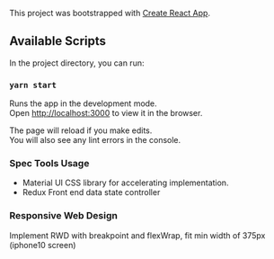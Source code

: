 This project was bootstrapped with [Create React App](https://github.com/facebook/create-react-app).
## Available Scripts

In the project directory, you can run:

### `yarn start`

Runs the app in the development mode.<br />
Open [http://localhost:3000](http://localhost:3000) to view it in the browser.

The page will reload if you make edits.<br />
You will also see any lint errors in the console.

### Spec Tools Usage
- Material UI
  CSS library for accelerating implementation.
- Redux
  Front end data state controller

### Responsive Web Design
Implement RWD with breakpoint and flexWrap, fit min width of 375px (iphone10 screen)
